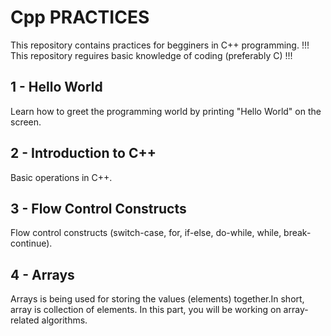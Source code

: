 # Cpp PRACTICES

This repository contains practices for begginers in C++ programming.
!!! This repository reguires basic knowledge of coding (preferably C) !!!



## 1 - Hello World

Learn how to greet the programming world by printing "Hello World" on the screen.

## 2 - Introduction to C++

Basic operations in C++.

## 3 - Flow Control Constructs

Flow control constructs (switch-case, for, if-else, do-while, while, break-continue).

## 4 - Arrays

Arrays is being used for storing the values (elements) together.In short, array is collection of elements. In this part, you will be working on array-related algorithms.
